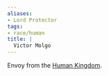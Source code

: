 ```yaml
---
aliases:
- Lord Protector
tags:
- race/human
title: |
  Victor Molgo
---
```


Envoy from the [Human Kingdom](Groups/Human%20Kingdom.md).
